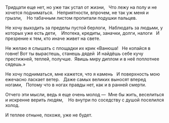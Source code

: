 Тридцати еще нет, но уже так устал от жизни,   
Что лежу на полу и не хочется подниматься.   
Неприятности, впрочем, не так уж меня и грызли,   
Но табачным листом пропитали подушки пальцев.

Не хочу выходить за пределы пустой берлоги,  
Наблюдать за людьми, у которых уже есть дети,   
Ипотека, кредиты, заначки, долги, налоги   
И презрение к тем, кто иначе живет на свете.

Не желаю я слышать с площадки их крик «Ванюша!   
Не копайся в говне! Вот ты вырастешь, станешь дядей  
И найдёшь себе кучу престижней, теплей, получше.  
Явишь миру диплом и в неё поплотнее сядешь.»

Не хочу подниматься, мне кажется, что я камень   
И поверхность мою ежечасно ласкает ветер.   
Даже самых великих выносят вперед ногами,   
Потому что в ногах правды нет, как и в ранней смерти. 

Отчего эти мысли, ведь я еще очень молод —  
Мне бы жить, веселиться и искренне верить людям,   
Но внутри по соседству с душой поселился холод. 

И теплее отныне, похоже, уже не будет.